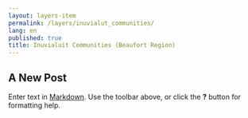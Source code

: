 ```yaml
---
layout: layers-item
permalink: /layers/inuvialut_communities/
lang: en
published: true
title: Inuvialuit Communities (Beaufort Region)
---
```

## A New Post

Enter text in [Markdown](http://daringfireball.net/projects/markdown/). Use the toolbar above, or click the **?** button for formatting help.
